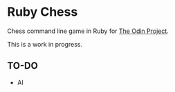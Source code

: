 # Ruby Chess

Chess command line game in Ruby for [The Odin Project](https://www.theodinproject.com/courses/ruby-programming/lessons/ruby-final-project).

This is a work in progress.

## TO-DO

- AI
